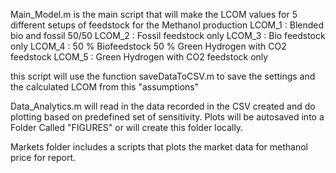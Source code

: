Main_Model.m is the main script that will make the LCOM values for 5 different setups of feedstock for the Methanol production
LCOM_1 : Blended bio and fossil 50/50 
LCOM_2 : Fossil feedstock only
LCOM_3 : Bio feedstock only
LCOM_4 : 50 % Biofeedstock 50 % Green Hydrogen with CO2 feedstock
LCOM_5 : Green Hydrogen with CO2 feedstock only

this script will use the function saveDataToCSV.m to save the settings and the calculated LCOM from this "assumptions"

Data_Analytics.m will read in the data recorded in the CSV created and do plotting based on predefined set of sensitivity. Plots will be autosaved into a Folder Called "FIGURES" or will create this folder locally.

Markets folder includes a scripts that plots the market data for methanol price for report.
